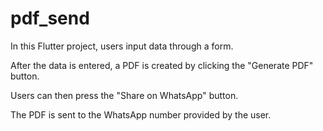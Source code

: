 # pdf_send

In this Flutter project, users input data through a form.

After the data is entered, a PDF is created by clicking the "Generate PDF" button.

Users can then press the "Share on WhatsApp" button.

The PDF is sent to the WhatsApp number provided by the user.
